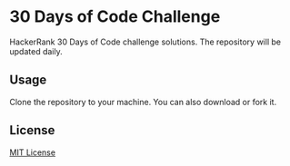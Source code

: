 # 30 Days of Code Challenge

HackerRank 30 Days of Code challenge solutions. The repository will be updated daily.


## Usage

Clone the repository to your machine. You can also download or fork it.


## License

[MIT License](https://choosealicense.com/licenses/mit/)
